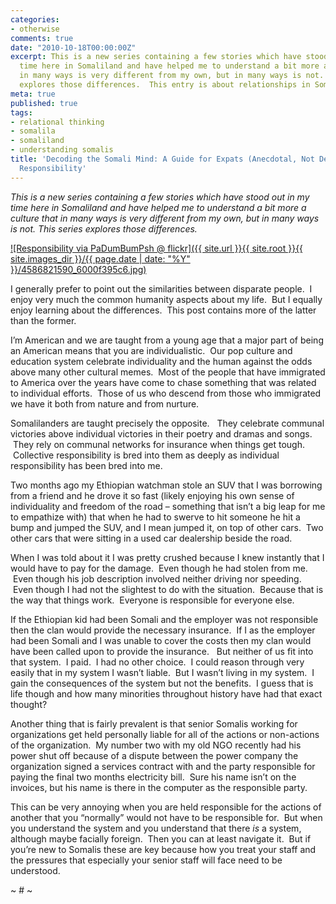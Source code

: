 ```yaml
---
categories:
- otherwise
comments: true
date: "2010-10-18T00:00:00Z"
excerpt: This is a new series containing a few stories which have stood out in my
  time here in Somaliland and have helped me to understand a bit more a culture that
  in many ways is very different from my own, but in many ways is not. This series
  explores those differences.  This entry is about relationships in Somaliland.
meta: true
published: true
tags:
- relational thinking
- somalila
- somaliland
- understanding somalis
title: 'Decoding the Somali Mind: A Guide for Expats (Anecdotal, Not Definitive Version):
  Responsibility'
---
```


*This is a new series containing a few stories which have stood out in my time here in Somaliland and have helped me to understand a bit more a culture that in many ways is very different from my own, but in many ways is not. This series explores those differences.*

[![Responsibility via PaDumBumPsh @ flickr]({{ site.url }}{{ site.root }}{{ site.images_dir }}/{{ page.date | date: "%Y" }}/4586821590_6000f395c6.jpg)](http://www.flickr.com/photos/36498826@N02/4586821590/)

I generally prefer to point out the similarities between disparate people.  I enjoy very much the common humanity aspects about my life.  But I equally enjoy learning about the differences.  This post contains more of the latter than the former.


I’m American and we are taught from a young age that a major part of being an American means that you are individualistic.  Our pop culture and education system celebrate individuality and the human against the odds above many other cultural memes.  Most of the people that have immigrated to America over the years have come to chase something that was related to individual efforts.  Those of us who descend from those who immigrated we have it both from nature and from nurture.

Somalilanders are taught precisely the opposite.   They celebrate communal victories above individual victories in their poetry and dramas and songs.  They rely on communal networks for insurance when things get tough.  Collective responsibility is bred into them as deeply as individual responsibility has been bred into me.

Two months ago my Ethiopian watchman stole an SUV that I was borrowing from a friend and he drove it so fast (likely enjoying his own sense of individuality and freedom of the road – something that isn’t a big leap for me to empathize with) that when he had to swerve to hit someone he hit a bump and jumped the SUV, and I mean jumped it, on top of other cars.  Two other cars that were sitting in a used car dealership beside the road.

When I was told about it I was pretty crushed because I knew instantly that I would have to pay for the damage.  Even though he had stolen from me.  Even though his job description involved neither driving nor speeding.  Even though I had not the slightest to do with the situation.  Because that is the way that things work.  Everyone is responsible for everyone else.

If the Ethiopian kid had been Somali and the employer was not responsible then the clan would provide the necessary insurance.  If I as the employer had been Somali and I was unable to cover the costs then my clan would have been called upon to provide the insurance.   But neither of us fit into that system.  I paid.  I had no other choice.  I could reason through very easily that in my system I wasn’t liable.  But I wasn’t living in my system.  I gain the consequences of the system but not the benefits.  I guess that is life though and how many minorities throughout history have had that exact thought?

Another thing that is fairly prevalent is that senior Somalis working for organizations get held personally liable for all of the actions or non-actions of the organization.  My number two with my old NGO recently had his power shut off because of a dispute between the power company the organization signed a services contract with and the party responsible for paying the final two months electricity bill.  Sure his name isn’t on the invoices, but his name is there in the computer as the responsible party.

This can be very annoying when you are held responsible for the actions of another that you “normally” would not have to be responsible for.  But when you understand the system and you understand that there *is* a system, although maybe facially foreign.  Then you can at least navigate it.  But if you’re new to Somalis these are key because how you treat your staff and the pressures that especially your senior staff will face need to be understood.

~ # ~